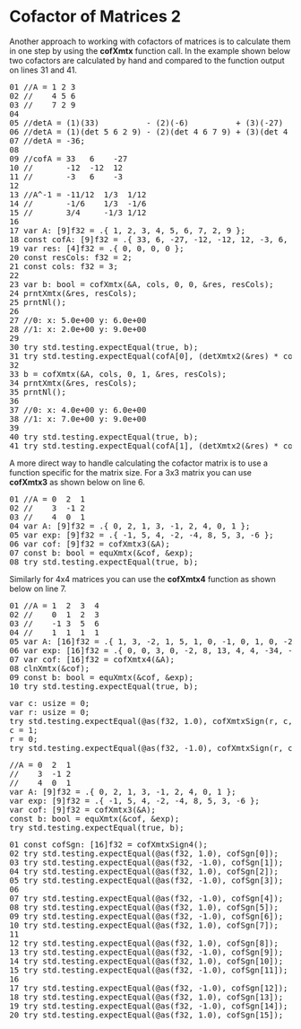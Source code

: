 # Cofactor of Matrices 2

Another approach to working with cofactors of matrices is to calculate them in one step by using the <b>cofXmtx</b> function call. In the example shown below two cofactors are calculated by hand and compared to the function output on lines 31 and 41.

<!-- //"XMTX: cofXmtx test" -->
<pre>
01 //A = 1 2 3
02 //    4 5 6
03 //    7 2 9
04 
05 //detA = (1)(33)          - (2)(-6)          + (3)(-27)
06 //detA = (1)(det 5 6 2 9) - (2)(det 4 6 7 9) + (3)(det 4 5 7 2)
07 //detA = -36;
08 
09 //cofA = 33   6    -27
10 //       -12  -12  12
11 //       -3   6    -3
12 
13 //A^-1 = -11/12  1/3  1/12
14 //       -1/6    1/3  -1/6
15 //       3/4     -1/3 1/12
16 
17 var A: [9]f32 = .{ 1, 2, 3, 4, 5, 6, 7, 2, 9 };
18 const cofA: [9]f32 = .{ 33, 6, -27, -12, -12, 12, -3, 6, -3 };
19 var res: [4]f32 = .{ 0, 0, 0, 0 };
20 const resCols: f32 = 2;
21 const cols: f32 = 3;
22 
23 var b: bool = cofXmtx(&A, cols, 0, 0, &res, resCols);
24 prntXmtx(&res, resCols);
25 prntNl();
26 
27 //0: x: 5.0e+00 y: 6.0e+00 
28 //1: x: 2.0e+00 y: 9.0e+00 
29 
30 try std.testing.expectEqual(true, b);
31 try std.testing.expectEqual(cofA[0], (detXmtx2(&res) * cofXmtxSign(0, 0, true)));
32 
33 b = cofXmtx(&A, cols, 0, 1, &res, resCols);
34 prntXmtx(&res, resCols);
35 prntNl();
36 
37 //0: x: 4.0e+00 y: 6.0e+00 
38 //1: x: 7.0e+00 y: 9.0e+00 
39 
40 try std.testing.expectEqual(true, b);
41 try std.testing.expectEqual(cofA[1], (detXmtx2(&res) * cofXmtxSign(0, 1, true)));
</pre>

A more direct way to handle calculating the cofactor matrix is to use a function specific for the matrix size. For a 3x3 matrix you can use <b>cofXmtx3</b> as shown below on line 6.

<!-- //"XMTX: cofXmtx3 test" -->
<pre>
01 //A = 0  2  1
02 //    3  -1 2
03 //    4  0  1
04 var A: [9]f32 = .{ 0, 2, 1, 3, -1, 2, 4, 0, 1 };
05 var exp: [9]f32 = .{ -1, 5, 4, -2, -4, 8, 5, 3, -6 };
06 var cof: [9]f32 = cofXmtx3(&A);
07 const b: bool = equXmtx(&cof, &exp);
08 try std.testing.expectEqual(true, b);
</pre>

Similarly for 4x4 matrices you can use the <b>cofXmtx4</b> function as shown below on line 7.

<!-- //"XMTX: cofXmtx4 test" -->
<pre>
01 //A = 1  2  3  4
02 //    0  1  2  3
03 //    -1 3  5  6
04 //    1  1  1  1
05 var A: [16]f32 = .{ 1, 3, -2, 1, 5, 1, 0, -1, 0, 1, 0, -2, 2, -1, 0, 3 };
06 var exp: [16]f32 = .{ 0, 0, 3, 0, -2, 8, 13, 4, 4, -34, -56, -14, 2, -20, -34, -10 };
07 var cof: [16]f32 = cofXmtx4(&A);
08 clnXmtx(&cof);
09 const b: bool = equXmtx(&cof, &exp);
10 try std.testing.expectEqual(true, b);
</pre>

<!-- //"XMTX: cofXmtxSign test" -->
<pre>
var c: usize = 0;
var r: usize = 0;
try std.testing.expectEqual(@as(f32, 1.0), cofXmtxSign(r, c, true));
c = 1;
r = 0;
try std.testing.expectEqual(@as(f32, -1.0), cofXmtxSign(r, c, true));
</pre>

<!-- //"XMTX: cofXmtx3 test" -->
<pre>
//A = 0  2  1
//    3  -1 2
//    4  0  1
var A: [9]f32 = .{ 0, 2, 1, 3, -1, 2, 4, 0, 1 };
var exp: [9]f32 = .{ -1, 5, 4, -2, -4, 8, 5, 3, -6 };
var cof: [9]f32 = cofXmtx3(&A);
const b: bool = equXmtx(&cof, &exp);
try std.testing.expectEqual(true, b);
</pre>

<!-- //"XMTX: cofXmtxSign4 test" -->
<pre>
01 const cofSgn: [16]f32 = cofXmtxSign4();
02 try std.testing.expectEqual(@as(f32, 1.0), cofSgn[0]);
03 try std.testing.expectEqual(@as(f32, -1.0), cofSgn[1]);
04 try std.testing.expectEqual(@as(f32, 1.0), cofSgn[2]);
05 try std.testing.expectEqual(@as(f32, -1.0), cofSgn[3]);
06 
07 try std.testing.expectEqual(@as(f32, -1.0), cofSgn[4]);
08 try std.testing.expectEqual(@as(f32, 1.0), cofSgn[5]);
09 try std.testing.expectEqual(@as(f32, -1.0), cofSgn[6]);
10 try std.testing.expectEqual(@as(f32, 1.0), cofSgn[7]);
11 
12 try std.testing.expectEqual(@as(f32, 1.0), cofSgn[8]);
13 try std.testing.expectEqual(@as(f32, -1.0), cofSgn[9]);
14 try std.testing.expectEqual(@as(f32, 1.0), cofSgn[10]);
15 try std.testing.expectEqual(@as(f32, -1.0), cofSgn[11]);
16 
17 try std.testing.expectEqual(@as(f32, -1.0), cofSgn[12]);
18 try std.testing.expectEqual(@as(f32, 1.0), cofSgn[13]);
19 try std.testing.expectEqual(@as(f32, -1.0), cofSgn[14]);
20 try std.testing.expectEqual(@as(f32, 1.0), cofSgn[15]);
</pre>